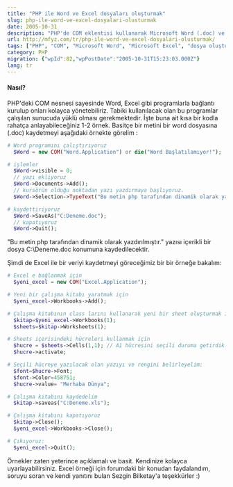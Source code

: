 ```yaml
---
title: "PHP ile Word ve Excel dosyaları oluşturmak"
slug: php-ile-word-ve-excel-dosyalari-olusturmak
date: 2005-10-31
description: "PHP'de COM eklentisi kullanarak Microsoft Word (.doc) ve Excel (.xls) dosyalarını dinamik olarak nasıl oluşturacağınızı öğrenin. Sunucuda Office uygulamalarıyla etkileşim kurma ve veri yazma örnekleri."
url: http://mfyz.com/tr/php-ile-word-ve-excel-dosyalari-olusturmak/
tags: ["PHP", "COM", "Microsoft Word", "Microsoft Excel", "dosya oluşturma", "Word otomasyonu", "Excel otomasyonu", "Sunucu Programlama", ".doc", ".xls", "Office otomasyonu"]
category: PHP
migration: {"wpId":82,"wpPostDate":"2005-10-31T15:23:03.000Z"}
lang: tr
---
```


#### Nasıl?

PHP'deki COM nesnesi sayesinde Word, Excel gibi programlarla bağlantı kurulup onları kolayca yönetebiliriz. Tabiki kullanılacak olan bu programlar çalışılan sunucuda yüklü olması gerekmektedir. İşte buna ait kısa bir kodla rahatça anlayabileceğiniz 1-2 örnek. Basitçe bir metini bir word dosyasına (.doc) kaydetmeyi aşağıdaki örnekte görelim :

```php
# Word programını çalıştırıyoruz
  $Word = new COM("Word.Application") or die("Word Başlatılamıyor!");

# işlemler
  $Word->visible = 0;
  // yazı ekliyoruz
  $Word->Documents->Add();
  // kursörün olduğu noktadan yazı yazdırmaya başlıyoruz.
  $Word->Selection->TypeText("Bu metin php tarafından dinamik olarak yazdırılmıştır.");

# kaydettiriyoruz
  $Word->SaveAs("C:Deneme.doc");
  // kapatıyoruz
  $Word->Quit();
```

"Bu metin php tarafından dinamik olarak yazdırılmıştır." yazısı içerikli bir dosya C:\\Deneme.doc konumuna kaydedilecektir.

Şimdi de Excel ile bir veriyi kaydetmeyi göreceğimiz bir bir örneğe bakalım:

```php
# Excel e bağlanmak için
  $yeni_excel = new COM("Excel.Application");

# Yeni bir çalışma kitabı yaratmak için
  $yeni_excel->Workbooks->Add();

# Çalışma kitabının class larını kullanarak yeni bir sheet oluşturmak için
  $kitap=$yeni_excel->Workbooks(1);
  $sheets=$kitap->Worksheets(1);

# Sheets içerisindeki hücreleri kullanmak için
  $hucre = $sheets->Cells(1,1); // A1 hücresini seçili duruma getirdik..
  $hucre->activate;

# Seçili hücreye yazılacak olan yazıyı ve rengini belirleyelim:
  $font=$hucre->Font;
  $font->Color=458751;
  $hucre->value= "Merhaba Dünya";   

# Çalışma kitabını kaydedelim
  $kitap->saveas("C:Deneme.xls");

# Çalışma kitabını kapatıyoruz
  $kitap->Close();
  $yeni_excel->Workbooks->Close();

# Çıkıyoruz:
  $yeni_excel->Quit();
```

Örnekler zaten yeterince açıklamalı ve basit. Kendinize kolayca uyarlayabilirsiniz. Excel örneği için forumdaki bir konudan faydalandım, soruyu soran ve kendi yanıtını bulan Sezgin Bilketay'a teşekkürler :)